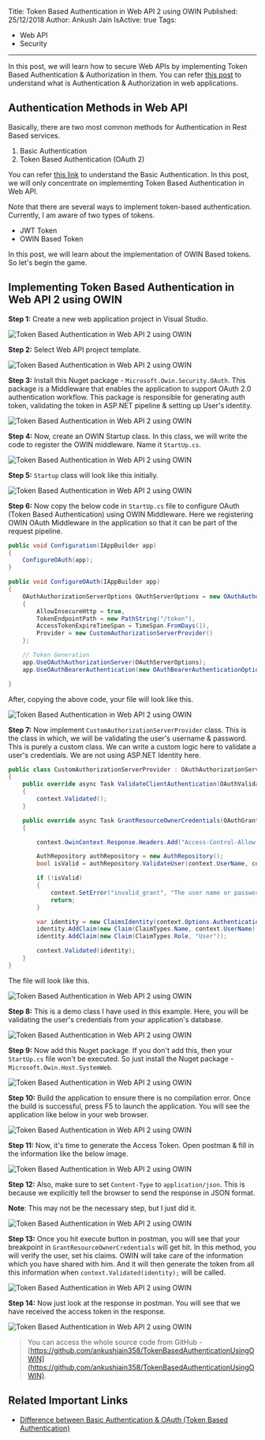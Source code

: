 Title: Token Based Authentication in Web API 2 using OWIN
Published: 25/12/2018
Author: Ankush Jain
IsActive: true
Tags:
  - Web API
  - Security
---
In this post, we will learn how to secure Web APIs by implementing Token Based Authentication & Authorization in them. You can refer [this post](http://coderjony.com/blogs/understand-authentication-and-authorization-in-brief/) to understand what is Authentication & Authorization in web applications.

## Authentication Methods in Web API
Basically, there are two most common methods for Authentication in Rest Based services.
1.  Basic Authentication
2.  Token Based Authentication (OAuth 2)

You can refer [this link](https://www.c-sharpcorner.com/blogs/basic-authentication-in-webapi) to understand the Basic Authentication. In this post, we will only concentrate on implementing Token Based Authentication in Web API.

Note that there are several ways to implement token-based authentication. Currently, I am aware of two types of tokens.
*   JWT Token
*   OWIN Based Token

In this post, we will learn about the implementation of OWIN Based tokens. So let's begin the game.

## Implementing Token Based Authentication in Web API 2 using OWIN

**Step 1:** Create a new web application project in Visual Studio. 

![Token Based Authentication in Web API 2 using OWIN](/img/blogs/token-based-authentication-in-web-api-2-using-owin/1-token-based-authentication-in-web-api-2-using-owin.png)

**Step 2:** Select Web API project template. 

![Token Based Authentication in Web API 2 using OWIN](/img/blogs/token-based-authentication-in-web-api-2-using-owin/2-token-based-authentication-in-web-api-2-using-owin.png)

**Step 3:** Install this Nuget package - `Microsoft.Owin.Security.OAuth`. This package is a Middleware that enables the application to support OAuth 2.0 authentication workflow. This package is responsible for generating auth token, validating the token in ASP.NET pipeline & setting up User's identity.

![Token Based Authentication in Web API 2 using OWIN](/img/blogs/token-based-authentication-in-web-api-2-using-owin/3-token-based-authentication-in-web-api-2-using-owin.png)

**Step 4:** Now, create an OWIN Startup class. In this class, we will write the code to register the OWIN middleware. Name it `StartUp.cs`. 

![Token Based Authentication in Web API 2 using OWIN](/img/blogs/token-based-authentication-in-web-api-2-using-owin/4-token-based-authentication-in-web-api-2-using-owin.png)

**Step 5:** `Startup` class will look like this initially. 

![Token Based Authentication in Web API 2 using OWIN](/img/blogs/token-based-authentication-in-web-api-2-using-owin/5-token-based-authentication-in-web-api-2-using-owin.png)

**Step 6:** Now copy the below code in `StartUp.cs` file to configure OAuth (Token Based Authentication) using OWIN Middleware. Here we registering OWIN OAuth Middleware in the application so that it can be part of the request pipeline.

```cs
public void Configuration(IAppBuilder app)
{
    ConfigureOAuth(app);
}

public void ConfigureOAuth(IAppBuilder app)
{
    OAuthAuthorizationServerOptions OAuthServerOptions = new OAuthAuthorizationServerOptions()
    {
        AllowInsecureHttp = true,
        TokenEndpointPath = new PathString("/token"),
        AccessTokenExpireTimeSpan = TimeSpan.FromDays(1),
        Provider = new CustomAuthorizationServerProvider()
    };

    // Token Generation
    app.UseOAuthAuthorizationServer(OAuthServerOptions);
    app.UseOAuthBearerAuthentication(new OAuthBearerAuthenticationOptions());

}
```    

After, copying the above code, your file will look like this.

![Token Based Authentication in Web API 2 using OWIN](/img/blogs/token-based-authentication-in-web-api-2-using-owin/6-token-based-authentication-in-web-api-2-using-owin.png)

**Step 7:** Now implement `CustomAuthorizationServerProvider` class. This is the class in which, we will be validating the user's username & password. This is purely a custom class. We can write a custom logic here to validate a user's credentials. We are not using ASP.NET Identity here.

```cs
public class CustomAuthorizationServerProvider : OAuthAuthorizationServerProvider
{
    public override async Task ValidateClientAuthentication(OAuthValidateClientAuthenticationContext context)
    {
        context.Validated();
    }

    public override async Task GrantResourceOwnerCredentials(OAuthGrantResourceOwnerCredentialsContext context)
    {

        context.OwinContext.Response.Headers.Add("Access-Control-Allow-Origin", new[] { "*" });

        AuthRepository authRepository = new AuthRepository();
        bool isValid = authRepository.ValidateUser(context.UserName, context.Password);

        if (!isValid)
        {
            context.SetError("invalid_grant", "The user name or password is incorrect.");
            return;
        }

        var identity = new ClaimsIdentity(context.Options.AuthenticationType);
        identity.AddClaim(new Claim(ClaimTypes.Name, context.UserName));
        identity.AddClaim(new Claim(ClaimTypes.Role, "User"));

        context.Validated(identity);
    }
}
```

The file will look like this. 

![Token Based Authentication in Web API 2 using OWIN](/img/blogs/token-based-authentication-in-web-api-2-using-owin/7-token-based-authentication-in-web-api-2-using-owin.png)

**Step 8:** This is a demo class I have used in this example. Here, you will be validating the user's credentials from your application's database. 

![Token Based Authentication in Web API 2 using OWIN](/img/blogs/token-based-authentication-in-web-api-2-using-owin/8-token-based-authentication-in-web-api-2-using-owin.png)

**Step 9:** Now add this Nuget package. If you don't add this, then your `StartUp.cs` file won't be executed. So just install the Nuget package - `Microsoft.Owin.Host.SystemWeb`. 

![Token Based Authentication in Web API 2 using OWIN](/img/blogs/token-based-authentication-in-web-api-2-using-owin/9-token-based-authentication-in-web-api-2-using-owin-startup-class-not-called.png)

**Step 10:** Build the application to ensure there is no compilation error. Once the build is successful, press F5 to launch the application. You will see the application like below in your web browser. 

![Token Based Authentication in Web API 2 using OWIN](/img/blogs/token-based-authentication-in-web-api-2-using-owin/10-token-based-authentication-in-web-api-2-using-owin.png)

**Step 11:** Now, it's time to generate the Access Token. Open postman & fill in the information like the below image. 

![Token Based Authentication in Web API 2 using OWIN](/img/blogs/token-based-authentication-in-web-api-2-using-owin/11-token-based-authentication-in-web-api-2-using-owin.png)

**Step 12:** Also, make sure to set `Content-Type` to `application/json`. This is because we explicitly tell the browser to send the response in JSON format. 

**Note**: This may not be the necessary step, but I just did it. 

![Token Based Authentication in Web API 2 using OWIN](/img/blogs/token-based-authentication-in-web-api-2-using-owin/12-token-based-authentication-in-web-api-2-using-owin.png)

**Step 13:** Once you hit execute button in postman, you will see that your breakpoint in `GrantResourceOwnerCredentials` will get hit. In this method, you will verify the user, set his claims. OWIN will take care of the information which you have shared with him. And it will then generate the token from all this information when `context.Validated(identity);` will be called. 

![Token Based Authentication in Web API 2 using OWIN](/img/blogs/token-based-authentication-in-web-api-2-using-owin/13-token-based-authentication-in-web-api-2-using-owin.png)

**Step 14:** Now just look at the response in postman. You will see that we have received the access token in the response. 

![Token Based Authentication in Web API 2 using OWIN](/img/blogs/token-based-authentication-in-web-api-2-using-owin/14-token-based-authentication-in-web-api-2-using-owin.png)

> You can access the whole source code from GitHub -[https://github.com/ankushjain358/TokenBasedAuthenticationUsingOWIN](https://github.com/ankushjain358/TokenBasedAuthenticationUsingOWIN).

## Related Important Links
*  [Difference between Basic Authentication & OAuth (Token Based Authentication)](https://stackoverflow.com/a/34930402/1273882)


                